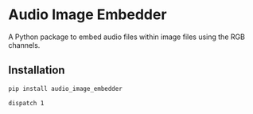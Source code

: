 # Audio Image Embedder

A Python package to embed audio files within image files using the RGB channels.

## Installation

```bash
pip install audio_image_embedder

dispatch 1
